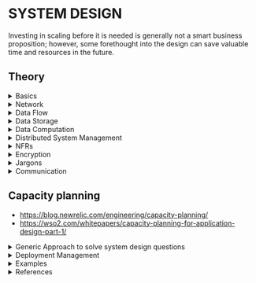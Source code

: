 # SYSTEM DESIGN

Investing in scaling before it is needed is generally not a smart business proposition; however, some forethought into the design can save valuable time and resources in the future.

## Theory

<details>
<summary> Basics
</summary>

### System Design Basics

- https://www.youtube.com/watch?v=uaD8ugY9C_c : How to prepare for System Design Interview | 4 Essential Tips

- https://www.cronj.com/blog/system-designing-basics/ : system design basics

- https://coursehunters.online/t/educative-io-design-gurus-grokking-the-system-design-interview-part-5/584 : Detailed overview of all the jargons   

- https://www.freecodecamp.org/news/systems-design-for-interviews/amp/

- https://lethain.com/introduction-to-architecting-systems-for-scale/

- https://github.com/donnemartin/system-design-primer#system-design-topics-start-here : system design prep github page, by a FB SE (*****)

- https://tianpan.co/notes/2016-02-13-crack-the-system-design-interview : Crack the System Design Interview




### Key Characteristics of Distributed Systems

- https://www.youtube.com/watch?v=Y6Ev8GIlbxc : Distributed Systems in One Lesson by Tim Berglund

- https://learning.oreilly.com/videos/distributed-systems-in/9781491924914 : Distributed Systems in One Lesson

#### Scaling

- http://highscalability.com/blog/2010/12/1/8-commonly-used-scalable-system-design-patterns.html

- http://highscalability.com/blog/2010/11/24/great-introductory-video-on-scalability-from-harvard-compute.html

- https://www.lecloud.net/search/scalability

- http://highscalability.com/blog/2012/9/19/the-4-building-blocks-of-architecting-systems-for-scale.html

- https://www.youtube.com/watch?v=-W9F__D3oY4 : CS75 (Summer 2012) Lecture 9 Scalability Harvard Web Development David Malan



</details>

<details>
<summary> Network
</summary>

### OSI Model

- https://www.youtube.com/watch?v=vv4y_uOneC0

### Content Delivery Network
A CDN is a third-party service that acts like a cache for your servers. Sometimes, web applications can be slow for users in a particular region if your servers are located only in another region. A CDN has servers all around the world, meaning that the latency to a CDN's servers will almost always be far better than the latency to your servers. Two of the most popular CDNs are Cloudflare and Google Cloud CDN.

- https://www.youtube.com/watch?v=Bsq5cKkS33I : What is a Content Delivery Network (CDN)?



### DNS
Short for Domain Name System, it describes the entities and protocols involved in the translation from domain names to IP Addresses. Typically, machines make a DNS query to a well known entity which is responsible for returning the IP address (or multiple ones) of the requested domain name in the response.

- https://www.youtube.com/watch?v=JkEYOt08-rU : DNS (Domain Name System) - Explained , Types of Domain Name Servers | How DNS works | TechTerms

- https://www.youtube.com/watch?v=dh406O2v_1c : What happens when type google.com into your browser address box and hit enter?


### DMZ

- https://www.youtube.com/watch?v=dqlzQXo1wqo

In computer networks, a DMZ (demilitarized zone), also sometimes known as a perimeter network or a screened subnetwork, is a physical or logical subnet that separates an internal local area network (LAN) from other untrusted networks -- usually the internet. External-facing servers, resources and services are located in the DMZ. Therefore, they are accessible from the internet, but the rest of the internal LAN remains unreachable. This provides an additional layer of security to the LAN as it restricts a hacker's ability to directly access internal servers and data via the internet.

Any service provided to users on the public internet should be placed in the DMZ network. Some of the most common of these services include web servers and proxy servers, as well as servers for email, domain name system (DNS), File Transfer Protocol (FTP) and voice over IP (VoIP).

### NAT

- https://www.youtube.com/watch?v=FTUV0t6JaDA

Network Address Translation (NAT) is the process where a network device, usually a firewall, assigns a public address to a computer (or group of computers) inside a private network. The main use of NAT is to limit the number of public IP addresses an organization or company must use, for both economy and security purposes.

The most common form of network translation involves a large private network using addresses in a private range (10.0.0.0 to 10.255.255.255, 172.16.0.0 to 172.31.255.255, or 192.168.0 0 to 192.168.255.255). The private addressing scheme works well for computers that only have to access resources inside the network, like workstations needing access to file servers and printers. Routers inside the private network can route traffic between private addresses with no trouble. However, to access resources outside the network, like the Internet, these computers have to have a public address in order for responses to their requests to return to them. This is where NAT comes into play.

- https://whatismyipaddress.com/nat

</details>


<details>
<summary> Data Flow
</summary>

### Load Balancing

A type of reverse proxy that distributes traffic across servers. Load balancers can be found in many parts of a system, from the DNS layer all the way to the database layer.

- https://www.youtube.com/watch?v=7LMaAVwZE2c : Load Balancing | What are Load Balancers?

- https://www.educative.io/courses/grokking-the-system-design-interview/3jEwl04BL7Q 

#### Algos
- https://www.youtube.com/watch?v=iqOTT7_7qXY

- Round Robin
- weighted round robin : u have to provide the weight of each server
- Least connections
- Weighted Least connections
- Random

#### L3

- To distribute between different data centres.

#### L4
- https://www.nginx.com/resources/glossary/layer-4-load-balancing/

- For Internet traffic specifically, a Layer 4 load balancer bases the load-balancing decision on the source and destination IP addresses and ports recorded in the packet header, without considering the contents of the packet.

#### L7
- Layer 7 load balancers base their routing decisions on various characteristics of the HTTP header and on the actual contents of the message, such as the URL, the type of data (text, video, graphics), or information in a cookie.
- They serve as reverse proxy

- https://www.nginx.com/resources/glossary/layer-7-load-balancing/


#### Two-Tier Load Balancing Scheme

### Proxies

#### Forward Proxy

A server that sits between a client and servers and acts on behalf of the client, typically used to mask the client's identity (IP address). Note that forward proxies are often referred to as just proxies.

- https://www.youtube.com/watch?v=ozhe__GdWC8&t=241s : Proxy vs. Reverse Proxy (Explained by Example)


#### Reverse Proxy
A server that sits between clients and servers and acts on behalf of the servers, typically used for logging, load balancing, or caching.

In computer networks, a reverse proxy is a type of proxy server that retrieves resources on behalf of a client from one or more servers. These resources are then returned to the client, appearing as if they originated from the proxy server itself. Unlike a forward proxy, which is an intermediary for its associated clients to contact any server, a reverse proxy is an intermediary for its associated servers to be contacted by any client. In other words, a proxy acts on behalf of the client(s), while a reverse proxy acts on behalf of the server(s).


- https://www.youtube.com/watch?v=S8J2fkN2FeI : Load Balancer vs Reverse Proxy (Explained by Example)


### API Gateway 

- https://microservices.io/patterns/apigateway.html
- https://www.youtube.com/watch?v=vHQqQBYJtLI

**Functionalities provided by API Gateway**

- Security : Authentication & Authorization
- Routing
- Protocol Translation
- Audit

- It acts as the single entryway into a system allowing multiple APIs or microservices to act cohesively and provide a uniform experience to the user. 
- The most important role the API gateway plays is ensuring reliable processing of every API call.

![API GW](https://github.com/himkak/notes/blob/master/SystemDesign/ApiGw.png)

**Problems it solves**
- How to support different clients
	- Different clients need different data
	- Network performance is different for different types of clients
- The number of service instances and their locations (host+port) changes dynamically
- Services might use a diverse set of protocols, some of which might not be web friendly

**Solution**
- Translates from a “standard” public web-friendly API protocol to whatever protocols are used internally
- Simplifies the client by moving logic for calling multiple services from the client to API gateway
- Insulates the clients from how the application is partitioned into microservices
- Insulates the clients from the problem of determining the locations of service instances
- Provides the optimal API for each client

#### ZUUL API GATEWAY

- https://www.youtube.com/watch?v=sPgwbt7iREk


### Streaming
In networking, it usually refers to the act of continuously getting a feed of information from a server by keeping an open connection between the two machines or processes.




</details>

<details>
<summary> Data Storage
</summary>

# Data Storage

### SAN

A Storage Area Network (SAN) is a specialized, high-speed network that provides block-level network access to storage. SANs are typically composed of hosts, switches, storage elements, and storage devices that are interconnected using a variety of technologies, topologies, and protocols. SANs may also span multiple sites.

A SAN presents storage devices to a host such that the storage appears to be locally attached. This simplified presentation of storage to a host is accomplished through the use of different types of virtualization.

### SSD & HD

https://www.crucial.com/articles/about-ssd/ssd-vs-hdd#

- ssd : Solid State Drive

## Relational DB

### Federation

Federation (or functional partitioning) splits up databases by function. For example, instead of a single, monolithic database, you could have three databases: forums, users, and products, resulting in less read and write traffic to each database and therefore less replication lag. Smaller databases result in more data that can fit in memory, which in turn results in more cache hits due to improved cache locality. With no single central master serializing writes you can write in parallel, increasing throughput.

### Indexes

### Redundancy and Replication

### SQL vs. NoSQL

### CAP Theorem
Stands for Consistency, Availability, Partition tolerance. In a nutshell, this theorem states that any distributed system can only achieve 2 of these 3 properties. Furthermore, since almost all useful systems do have network-partition tolerance, it's generally boiled down to: Consistency vs. Availability; pick one.

One thing to keep in mind is that some levels of consistency are still achievable with high availability, but strong consistency is much harder.


http://ksat.me/a-plain-english-introduction-to-cap-theorem in layman terms by comparing with real world

### PACELC

- https://pusher.com/sessions/meetup/the-realtime-guild/realtime-ish-shared-state-latency-vs-consistency 
- https://pbs.twimg.com/media/D850vcJUIAA1Ygy.jpg 

### Sharding Relational DB

- https://www.citusdata.com/blog/2017/08/09/principles-of-sharding-for-relational-databases/


## NoSql DBs

- https://www.youtube.com/watch?v=qI_g07C_Q5I


### Consistent Hashing  

Problem : In a distributed system, when we add or remove servers. If we use hashing, hasd-code to identify the server, the hash-code of all the data will change, when we add or remove server.

A type of hashing that minimizes the number of keys that need to be remapped when a hash table gets resized. It's often used by load balancers to distribute traffic to servers; it minimizes the number of requests that get forwarded to different servers when new servers are added or when existing servers are brought down.

- https://www.youtube.com/watch?v=tHEyzVbl4bg

- https://www.youtube.com/watch?v=UU_JG8Uujvo 

- https://www.toptal.com/big-data/consistent-hashing   

- https://www.ably.io/blog/implementing-efficient-consistent-hashing   

- https://www.youtube.com/watch?v=QWeO2OB40VY&list=PLq9MXGH7Fkt-2j8wwR2hUeTlSoFiGQDsJ&index=5&t=13s

- https://en.wikipedia.org/wiki/Category:Hashing

- https://www.youtube.com/watch?v=apHAqUG3Pi8

- https://medium.com/system-design-blog/consistent-hashing-b9134c8a9062

- http://tom-e-white.com/2007/11/consistent-hashing.html : also contains sample implementation, using TreeMap


### Caching 

#### Redis

- https://github.com/himkak/notes/tree/master/Redis 

#### Cache Eviction Policy

##### LRU
The backing data structure is : HashMap for get, put and delete in O(1), backed by doubly linked list to maintain the priority order to identify the least recently used entity.
- https://www.youtube.com/watch?v=DUbEgNw-F9c (video)(Bit of distributed cache more of LRU)
- https://www.youtube.com/watch?v=S6IfqDXWa10&t=585s (video)
- https://www.learn4master.com/data-structures/hashtable/leetcode-lru-cache-solution-in-java (Implementation in java)
- https://www.quora.com/How-are-linked-lists-good-for-LRU-caches
##### TTL

#### Distributed Cache

**MemCached**


### Data Partitioning


#### Cassandra
- https://github.com/himkak/notes/blob/master/DB/cassandra/Cassandra.md

- https://docs.datastax.com/en/archived/cassandra/3.0/cassandra/architecture/archTOC.html

#### HBase

- good for big data (TBs or PBs)
- good for random reads and writes

- https://www.youtube.com/watch?v=hs8QnQvwyCM
- https://www.youtube.com/watch?v=2Ci_QxJ1kiE
- https://www.youtube.com/watch?v=VRD775iqAko

### Graph DB

- Alternative to rest or replacament of REST
- provides bi-directional streaming
- 

#### Neo4j

- https://neo4j.com/graphacademy/online-training/introduction-to-neo4j/part-1/


### Time series Database

**Key features**
- Data is immutable. Once the data is inserted, it will not be changed
- Query is done on time range. In comparison to relational db where query is done on match basis (which might be using indexes). So relational DB doesnt fits well for managing time series database.
- Every row in timeseries DB represents a time window

- https://www.youtube.com/watch?v=HB9bG3Qcvq8 : What is a Time Series Database?
- https://www.youtube.com/watch?v=SgD3RD2Shg4 : Time Series Databases in the Upside-down Internet 

- 

### Event Store
- Databse optimized for storing events

### Comparison of Databases

- https://www.youtube.com/watch?v=QlqylUeqeis : Cassandra vs MongoDB vs HBase | Difference Between Popular NoSQL Databases | Edureka

- https://www.youtube.com/watch?v=v5e_PasMdXc : How to Choose the Right Database? - MongoDB, Cassandra, MySQL, HBase - Frank Kane
	- If I have huge amount of data and want to scale in future, then go for NoSql
	- If My Data is not very much organized, then Go for NoSql.
	
![Which DB to prefer](https://github.com/himkak/notes/blob/master/SystemDesign/WhichDbToPrefer.png)

- https://www.youtube.com/watch?v=KWOSGVtHWqA : AWS re:Invent 2017: [REPEAT] Which Database to Use When? (DAT310-R)


### Polyglot persistence
- Polyglot persistence is the concept of using different data storage technologies to handle different data storage needs within a given enterprise and even software application.

#### Points to be considered to decide the Database

- shape

![Data shape](https://github.com/himkak/notes/blob/master/SystemDesign/DB_Consideration_Shape.PNG)

- size

![Data size](https://github.com/himkak/notes/blob/master/SystemDesign/DB_Consideration_Size.PNG)

- computational requirements for the data

![Data compute](https://github.com/himkak/notes/blob/master/SystemDesign/DB_Consideration_Compute.PNG)

- 
![DB types with behaviour](https://github.com/himkak/notes/blob/master/SystemDesign/DbTypesWithBehaviour.PNG)

- 
![Relational DBs behaviour](https://github.com/himkak/notes/blob/master/SystemDesign/RelationalDbsBehaviour.PNG)

### Database Lock

### Searching

- https://www.youtube.com/watch?v=KyCYyoGusqs

#### Inverted / reverese index
- https://www.geeksforgeeks.org/inverted-index/

#### Elastic Search

- uses apache lucene

### Transations

#### Relational DB

##### ACID Transaction 
A type of database transaction that has four important properties:

**Atomicity**: The operations that constitute the transaction will either all succeed or all fail. There is no in-between state.  
**Consistency**: The transaction cannot bring the database to an invalid state. After the transaction is committed or rolled back, the rules for each record will still apply, and all future transactions will see the effect of the transaction. Also named Strong Consistency.  
**Isolation**: The execution of multiple transactions concurrently will have the same effect as if they had been executed sequentially.  
**Durability**: Any committed transaction is written to non-volatile storage. It will not be undone by a crash, power loss, or network partition.  



#### Distributed Transactions



### OLAP

### OLTP

### Sharding
Sometimes called data partitioning, sharding is the act of splitting a database into two or more pieces called shards and is typically done to increase the throughput of your database. Popular sharding strategies include:

Sharding based on a client's region
Sharding based on the type of data (e.g: user data gets stored in one shard, payments data gets stored in another shard)
Sharding based on the hash of a column (only for structured data)

### AWS S3

</details>

<details>
<summary> Data Computation
</summary>

### MapReduce
A popular framework for data processing at a very large scale by splitting the work into as many sub-tasks as needed and processing those in parallel on a big cluster of machines. It is comprised of 2 main steps: Map and Reduce. The map step takes the input and its output will further get passed onto reducers. The output of the reducers get concatenated into the final result.

### Async processing

</details>


<details>
<summary> Distributed System Management
</summary>

# Distributed System Management

### Leader Election
The process by which nodes in a cluster (for instance, servers in a set of servers) elect a so-called "leader" amongst them, responsible for the primary operations of the service that these nodes support. When correctly implemented, leader election guarantees that all nodes in the cluster know which one is the leader at any given time and can elect a new leader if the leader dies for whatever reason.

### Consensus Algorithm
A type of complex algorithms used to have multiple entities agree on a single data value, like who the "leader" is amongst a group of machines. Two popular consensus algorithms are Paxos and Raft.

### ZooKeeper
ZooKeeper is a strongly consistent, highly available key-value store. It's often used to store important configuration or to perform leader election.



</details>

<details>
<summary> NFRs
</summary>

# NFRs

### Monitoring 

#### APIs 

### Fault tolerant 

### Latency
The time it takes for a certain operation to complete in a system. Most often this measure is a time duration, like milliseconds or seconds. 



</details>




<details>
<summary> Encryption
</summary>

## Encryption

### SHA
Short for "Secure Hash Algorithms", the SHA is a collection of cryptographic hash functions used in the industry. These days, SHA-3 is a popular choice to use in a system.


</details>


<details>
<summary> Jargons
</summary>

### SLA
Short for "service-level agreement", an SLA is a collection of guarantees given to a customer by a service provider. SLAs typically make guarantees on a system's availability, amongst other things. SLAs are made up of one or multiple SLOs.

### SLO
Short for "service-level objective", an SLO is a guarantee given to a customer by a service provider. SLOs typically make guarantees on a system's availability, amongst other things. SLOs constitute an SLA.

</details>


<details>
<summary> Communication
</summary>

### Long-Polling vs WebSockets vs Server-Sent Events

- https://www.educative.io/courses/grokking-the-system-design-interview/gx7wZzWn5Vj

### Polling
The act of fetching a resource or piece of data regularly at an interval to make sure your data is not too stale.


#### JMS 	

### Eventing System


### Kafka

- https://github.com/himkak/notes/tree/master/Kafka 


### HTTP Security Authentication Authorization

- https://app.pluralsight.com/library/courses/oauth2-json-web-tokens-openid-connect-introduction/table-of-contents?aid=7010a000002BWq6AAG : oauth2, jwt, openId

- https://app.pluralsight.com/library/courses/web-security-owasp-top10-big-picture/table-of-contents : owasp top 10

#### JWT
https://www.youtube.com/watch?v=soGRyl9ztjI   (Introduction: what is session token, issues with session token and session-id, what is jwt token oh high level and how it solves the issue)  
https://www.youtube.com/watch?v=_XbXkVdoG_0    (JWT structure)   

#### OAUTH  
Used to access a resource via service on behalf of the owner of the resource.  
https://www.youtube.com/watch?v=3pZ3Nh8tgTE   


### HTTP

- https://app.pluralsight.com/library/courses/xhttp-fund/table-of-contents

#### Methods

An **idempotent** HTTP method is a HTTP method that can be called many times without different outcomes. It would not matter if the method is called only once, or ten times over. The result should be the same. 


**POST**

The HTTP POST method sends data to the server. The type of the body of the request is indicated by the Content-Type header.

The difference between PUT and POST is that PUT is idempotent: calling it once or several times successively has the same effect (that is no side effect), where successive identical POST may have additional effects, like passing an order several times.

**PUT**

The HTTP PUT request method creates a new resource or replaces a representation of the target resource with the request payload.

The difference between PUT and POST is that **PUT is idempotent**: calling it once or several times successively has the same effect (that is no side effect), where successive identical POST may have additional effects, like passing an order several times.

Request has body :	Yes
Successful response has body "	No
Safe "	No
Idempotent :	Yes
Cacheable :	No
Allowed in HTML forms :	No

**PATCH**  
The HTTP PATCH request method applies partial modifications to a resource.
The HTTP PUT method only allows complete replacement of a document. Unlike PUT, PATCH is not idempotent, meaning successive identical patch requests may have different effects. 

Request has body :	Yes
Successful response has body :	Yes
Safe :	No
Idempotent : No
Cacheable :	No
Allowed in HTML forms :	No

https://developer.mozilla.org/en-US/docs/Web/HTTP/Methods/PATCH

#### REST

- https://app.pluralsight.com/library/courses/designing-restful-web-apis/table-of-contents : Designing RESTful Web APIs

**Richardson Maturity Model**
Level 0 - The swarm of POX : using HTTP as a transport system for remote interactions
Level 1 - Resources  
Level 2 - HTTP Verbs   
Level 3 - Hypermedia Controls  

![Rchardson Maturity Model](https://github.com/himkak/notes/blob/master/SystemDesign/Http_RichardsonMaturityModel.png)

https://martinfowler.com/articles/richardsonMaturityModel.html


### GRPC

- https://www.youtube.com/watch?v=X9N2MP7D6i0

### AVRO RPC

### TCP

### UDP

### WebSockets

- https://www.youtube.com/watch?v=i5OVcTdt_OU : What are WebSockets | How is it different from HTTP?


</details>


## Capacity planning
- https://blog.newrelic.com/engineering/capacity-planning/
- https://wso2.com/whitepapers/capacity-planning-for-application-design-part-1/




<details>
<summary> Generic Approach to solve system design questions
</summary>

## How to approach a problem

1. **Requirement Gathering**	:
	- Define the scope of the problem
	- Clarify and agree on the scope of the system
	- User cases (description of sequences of events that, taken together, lead to a system doing something useful)
		- Who is going to use it?
		- How are they going to use it?
	- Constraints
		- Mainly identify traffic and data handling constraints at scale.
		- Scale of the system such as requests per second, requests types, data written per second, data read per second)
		- Special system requirements such as multi-threading, read or write oriented.

2. **Identify the high level components**
	- Define their domain


2. **System interface definition** : Identify the APIs to be exposed		


3. **Back-of-the-envelope capacity estimation** : 		
		estimate the scale of the system you’re going to design.		
		How much storage would we need?		
		What network bandwidth usage are we expecting?		
		
		
4. **Defining the data model**
		Which database system should we use? Would NoSQL like Cassandra best fits our needs, or we should use MySQL-like solution.
		
5.	**Identify the data storage system**:  
		Points to be considered :  
			- If the data is for premanemnt storage or temporary ? If temporary then we can prefer any cache.  
			- If cache, what will be the eviction policy ?  
			- What data structure required to store the data ?  
			- What all operations will be performed on the data ?  
			- Amount of data  
			- Will data increase in future ? Is horizontal scalability required for the data to store ?  
			- What is the TPS to support  
			- How much latency is allowed  
			- Will reads be consistent or eventual consistent  
			- Availability ? is 100% availability of data required ?  
						
						
6. **High-level design**  
		Draw a block diagram with 5–6 boxes representing core components of your system. You should identify enough components that are needed to solve the actual problem from end-to-end.
7. **Detailed design for selected components**  
		- If we’ll be storing a huge amount of data, how should we partition our data to distribute it to multiple databases?  
		- How much and at which layer should we introduce cache to speed things up?  
		- What components need better load balancing?  
8. **Identifying and resolving bottlenecks**  
		- Is there any single point of failure in our system? What are we doing to mitigate it?  
		- Do we’ve enough replicas of the data so that if we lose a few servers, we can still serve our users?  
		- Similarly, do we’ve enough copies of different services running, such that a few failures will not cause total system shutdown?  
		- How are we monitoring the performance of our service? Do we get alerts whenever critical components fail or their performance degrades?  
		
### Points to take care while designing a distributed system
- fault tolerant

</details>

<details>
<summary> Deployment Management
</summary>

### Docker

### Kubernetes

### Jenkins

### AWS Lambda

### Canary Deployment

- https://www.youtube.com/watch?v=3IJ5ko8jSIA&list=WL&index=90

### Blue Green Deployment

### AB Testing

- https://www.youtube.com/watch?v=zFMgpxG-chM



</details>

<details>
<summary> Examples
</summary>


### design a short URL system 

- https://github.com/himkak/notes/blob/master/SystemDesign/tinyUrl.md

### Designing Typeahead Suggestion



### design chrome autocompletion

### Chat Applications 

- https://github.com/himkak/notes/blob/master/SystemDesign/WhatsApp.md

### Notification
- GCM (Google Cloud Messaging) server is used to send notification to apps
- XMPP protocol is used

### Video Streaming

#### Netflix

- https://github.com/himkak/notes/blob/master/SystemDesign/netflix.md

#### youtube

- http://blog.gainlo.co/index.php/2016/10/22/design-youtube-part/

- http://blog.gainlo.co/index.php/2016/11/04/design-youtube-part-ii/


### Ride Sharing like Uber

- https://www.youtube.com/watch?v=NOHQ15lwHKY : Uber System Design | Design Ride-Hailing Application | System Design Interview



### Social Media

#### facebook

- http://highscalability.com/blog/category/facebook

- http://highscalability.com/blog/2015/11/14/how-facebooks-safety-check-works.html

- http://highscalability.com/blog/2010/8/2/7-scaling-strategies-facebook-used-to-grow-to-500-million-us.html

#### Twitter

- http://highscalability.com/scaling-twitter-making-twitter-10000-percent-faster

- https://blog.twitter.com/engineering/en_us.html

#### Instagram

- https://www.youtube.com/watch?v=da7mdMz0g0g : Instagram System Design | Design Photo-Sharing Application | System Design Interview
- https://techtakshila.com/system-design-interview/chapter-1


### Ticket booking system

#### Expedia

#### MakeMyTrip

### TIme Series

#### FitBit

### E-Commerce

- http://blog.gainlo.co/index.php/2016/08/22/design-ecommerce-website-part/

- http://blog.gainlo.co/index.php/2016/08/28/design-ecommerce-website-part-ii/

#### Amazon

- http://highscalability.com/amazon-architecture





### Distributed cache

- https://www.youtube.com/watch?v=U3RkDLtS7uY

### Web Crawler

- https://github.com/donnemartin/system-design-primer/tree/master/solutions/system_design/web_crawler
- http://blog.gainlo.co/index.php/2016/06/29/build-web-crawler/
- http://blog.gainlo.co/index.php/2016/06/29/build-web-crawler/
- http://infolab.stanford.edu/~olston/publications/crawling_survey.pdf
- https://medium.com/@morefree7/design-a-distributed-web-crawler-f67a8ebb8336

- https://github.com/himkak/library/blob/master/system%20design/GrokkingTheSystemDesign_Educative_Designing%20a%20Web%20Crawler.pdf
- https://www.youtube.com/watch?v=BKZxZwUgL3Y
- https://medium.com/@morefree7/design-a-distributed-web-crawler-f67a8ebb8336

### Search Engine

#### Google

- http://highscalability.com/google-architecture

- https://www.youtube.com/watch?v=KyCYyoGusqs


### key value store

- http://blog.gainlo.co/index.php/2016/06/14/design-a-key-value-store-part-i/
- http://blog.gainlo.co/index.php/2016/06/21/design-key-value-store-part-ii/

### Garbage collection system

- http://blog.gainlo.co/index.php/2016/07/25/design-a-garbage-collection-system-part-i/

- http://blog.gainlo.co/index.php/2016/08/08/design-garbage-collection-system-part-ii/

### Dropbox

- http://blog.gainlo.co/index.php/2016/09/12/dropbox-interview-design-hit-counter/

### Rate limiting

	
	
### Auto Suggest System

- use trie data structure. Every suggestion node will also have score and we will show the result sorted.
- To improvize it, save the suggestions in each node
- To improvize more create a hashMap, with prefix <-> suggestions
- https://www.youtube.com/watch?v=xrYTjaK5QVM

</details>




<details>
<summary> References
</summary>



## References:

- https://github.com/donnemartin/system-design-primer/tree/master/solutions/object_oriented_design : sample oops problem

- https://github.com/donnemartin/system-design-primer/tree/master/solutions/system_design : sample system design problems

- https://www.pramp.com/ : practise system design questions with mock interview

- https://hackernoon.com/anatomy-of-a-system-design-interview-4cb57d75a53f  : high level steps to approach a problem   

- https://coursehunters.online/t/systems-design-fundamentals-glossary/2977 : Contains the glossary of the keywords used by architects    

- https://www.youtube.com/channel/UCn1XnDWhsLS5URXTi5wtFTA?view_as=subscriber : vidoes on designing system   

- https://github.com/binhnguyennus/awesome-scalability

- https://techtakshila.com/system-design/chapter-1



- https://medium.com/javarevisited/top-5-courses-to-learn-software-architecture-in-2020-best-of-lot-5d34ebc52e9



- https://www.coursera.org/learn/software-architecture?ranMID=40328&ranEAID=JVFxdTr9V80&ranSiteID=JVFxdTr9V80-w0sDNc1Z52m5QrxY66y1jg&siteID=JVFxdTr9V80-w0sDNc1Z52m5QrxY66y1jg&utm_content=10&utm_medium=partners&utm_source=linkshare&utm_campaign=JVFxdTr9V80 : Software Architecture

- https://app.pluralsight.com/library/courses/developer-to-architect/table-of-contents?aid=7010a000001xAKZAA2 : Developer to Architect

- https://www.developertoarchitect.com/ : developer to architect

- https://app.pluralsight.com/library/courses/clean-architecture-patterns-practices-principles/table-of-contents?aid=7010a000001xAKZAA2 : Clean Architecture: Patterns, Practices, and Principles

- https://www.quora.com/q/naiehxlhbpjhhons?q=system%20design

- http://highscalability.com/all-time-favorites/

### TODO

- https://learning.oreilly.com/videos/software-architecture-fundamentals/9781491901144

- https://www.coursera.org/specializations/software-design-architecture

- https://gist.github.com/vasanthk/485d1c25737e8e72759f : System Design Cheatsheet

- https://github.com/himkak/library/tree/master/system%20design : Grokking the system design

- https://hackernoon.com/10-tips-for-using-diagrams-to-ace-the-system-design-interview-906p3609 

- How to reach the numbers for NFRs



#### GCP

- https://learning.oreilly.com/videos/gcp-complete-google/9781788999519
- https://app.pluralsight.com/library/courses/google-cloud-platform-fundamentals/table-of-contents

#### AWS

- https://app.pluralsight.com/paths/certificate/aws-certified-solutions-architect-associate

- https://www.udemy.com/course/amazon-web-services-aws/learn/lecture/5813770#overview

- https://www.udemy.com/course/aws-concepts/?LSNPUBID=JVFxdTr9V80&ranEAID=JVFxdTr9V80&ranMID=39197&ranSiteID=JVFxdTr9V80-AyFAtfbQsNYJ4TdCqktsLg

- https://drive.google.com/drive/folders/10sNkyxwWbpKcQW8sydv1U9z-2-g4g6Af 

### Google System Design Interview Prep Refs

- https://www.youtube.com/watch?v=Gg318hR5JY0 : Prepare for Your Google Interview: Systems Design


### Big organizations Engineering blogs

- https://dev.to/seattledataguy/11-of-the-best-engineering-blogs-2aah : 11 Of The Best Engineering Blogs To Inspire You

- https://developers.facebook.com/videos/


### Grokking the system design course

- https://coursehunters.online/t/educative-io-design-gurus-grokking-the-system-design-interview-part-1/579
- https://coursehunters.online/t/educative-io-design-gurus-grokking-the-system-design-interview-part-2/580
- https://coursehunters.online/t/educative-io-design-gurus-grokking-the-system-design-interview-part-3/581
- https://coursehunters.online/t/educative-io-design-gurus-grokking-the-system-design-interview-part-4/583
- https://coursehunters.online/t/educative-io-design-gurus-grokking-the-system-design-interview-part-5/584



</details>
